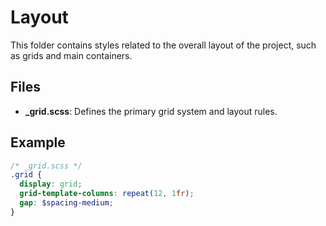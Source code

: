# Layout

This folder contains styles related to the overall layout of the project, such as grids and main containers.

## Files

- **\_grid.scss**: Defines the primary grid system and layout rules.

## Example

```scss
/* _grid.scss */
.grid {
  display: grid;
  grid-template-columns: repeat(12, 1fr);
  gap: $spacing-medium;
}
```
